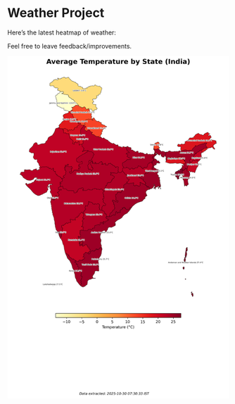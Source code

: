 # Weather Project

Here’s the latest heatmap of weather:

Feel free to leave feedback/improvements.

![India Heatmap](docs/assets/india_heatmap.png?v=02C6C4)
